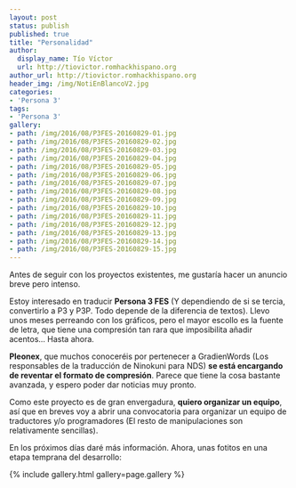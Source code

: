```yaml
---
layout: post
status: publish
published: true
title: "Personalidad"
author:
  display_name: Tío Víctor
  url: http://tiovictor.romhackhispano.org
author_url: http://tiovictor.romhackhispano.org
header_img: /img/NotiEnBlancoV2.jpg
categories:
- 'Persona 3'
tags:
- 'Persona 3'
gallery:
- path: /img/2016/08/P3FES-20160829-01.jpg
- path: /img/2016/08/P3FES-20160829-02.jpg
- path: /img/2016/08/P3FES-20160829-03.jpg
- path: /img/2016/08/P3FES-20160829-04.jpg
- path: /img/2016/08/P3FES-20160829-05.jpg
- path: /img/2016/08/P3FES-20160829-06.jpg
- path: /img/2016/08/P3FES-20160829-07.jpg
- path: /img/2016/08/P3FES-20160829-08.jpg
- path: /img/2016/08/P3FES-20160829-09.jpg
- path: /img/2016/08/P3FES-20160829-10.jpg
- path: /img/2016/08/P3FES-20160829-11.jpg
- path: /img/2016/08/P3FES-20160829-12.jpg
- path: /img/2016/08/P3FES-20160829-13.jpg
- path: /img/2016/08/P3FES-20160829-14.jpg
- path: /img/2016/08/P3FES-20160829-15.jpg
---
```


Antes de seguir con los proyectos existentes, me gustaría hacer un anuncio breve pero intenso.

Estoy interesado en traducir **Persona 3 FES** (Y dependiendo de si se tercia, convertirlo a P3 y P3P. Todo depende 
de la diferencia de textos). Llevo unos meses perreando con los gráficos, pero el mayor escollo es la fuente de
letra, que tiene una compresión tan rara que imposibilita añadir acentos... Hasta ahora.

**Pleonex**, que muchos conoceréis por pertenecer a GradienWords (Los responsables de la traducción de Ninokuni para
NDS) **se está encargando de reventar el formato de compresión**. Parece que tiene la cosa bastante avanzada, y espero
poder dar noticias muy pronto.

Como este proyecto es de gran envergadura, **quiero organizar un equipo**, así que en breves voy a abrir una 
convocatoria para organizar un equipo de traductores y/o programadores (El resto de manipulaciones son 
relativamente sencillas).

En los próximos días daré más información. Ahora, unas fotitos en una etapa temprana del desarrollo:

{% include gallery.html gallery=page.gallery %}
